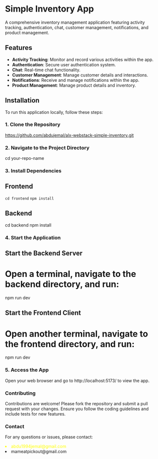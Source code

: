 # Simple Inventory App

A comprehensive inventory management application featuring activity tracking, authentication, chat, customer management, notifications, and product management.

## Features

- **Activity Tracking**: Monitor and record various activities within the app.
- **Authentication**: Secure user authentication system.
- **Chat**: Real-time chat functionality.
- **Customer Management**: Manage customer details and interactions.
- **Notifications**: Receive and manage notifications within the app.
- **Product Management**: Manage product details and inventory.

## Installation

To run this application locally, follow these steps:

### 1. Clone the Repository

https://github.com/abdujemal/alx-webstack-simple-inventory.git

### 2. Navigate to the Project Directory

cd your-repo-name

### 3. Install Dependencies

## Frontend

<code>cd frontend</code>
<code>npm install</code>

## Backend

cd backend
npm install

### 4. Start the Application

## Start the Backend Server

# Open a terminal, navigate to the backend directory, and run:

npm run dev

## Start the Frontend Client

# Open another terminal, navigate to the frontend directory, and run:

npm run dev

### 5. Access the App

Open your web browser and go to http://localhost:5173/ to view the app.

### Contributing

Contributions are welcome! Please fork the repository and submit a pull request with your changes. Ensure you follow the coding guidelines and include tests for new features.

### Contact

For any questions or issues, please contact:

<li style="color:yellow">abdu1994jemal@gmail.com</li>
<li>mameatpickout@gmail.com</li>



